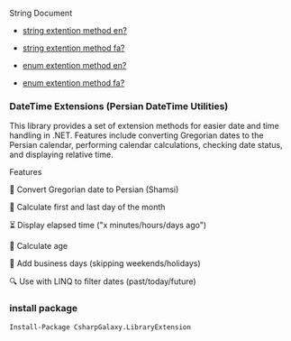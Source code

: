 String Document

- [string extention method en?](https://github.com/CsharpGalexy/ExtentionsTools/blob/main/CsharpGalexy.LibraryExtention/Extentions.Strings/README-en.md)
- [string extention method fa?](https://github.com/CsharpGalexy/ExtentionsTools/blob/main/CsharpGalexy.LibraryExtention/Extentions.Strings/README-fa.md)

- [enum extention method en?](https://github.com/CsharpGalexy/ExtentionsTools/blob/main/CsharpGalexy.LibraryExtention/Extentions.Enums/README-en.md)
- [enum extention method fa?](https://github.com/CsharpGalexy/ExtentionsTools/blob/main/CsharpGalexy.LibraryExtention/Extentions.Enums/README-fa.md)  
### DateTime Extensions (Persian DateTime Utilities)

This library provides a set of extension methods for easier date and time handling in .NET.
Features include converting Gregorian dates to the Persian calendar, performing calendar calculations, checking date status, and displaying relative time.

Features

🔄 Convert Gregorian date to Persian (Shamsi)

📅 Calculate first and last day of the month

⏳ Display elapsed time ("x minutes/hours/days ago")

🎂 Calculate age

🏢 Add business days (skipping weekends/holidays)

🔍 Use with LINQ to filter dates (past/today/future)


### install package

```Install-Package CsharpGalaxy.LibraryExtension ```


